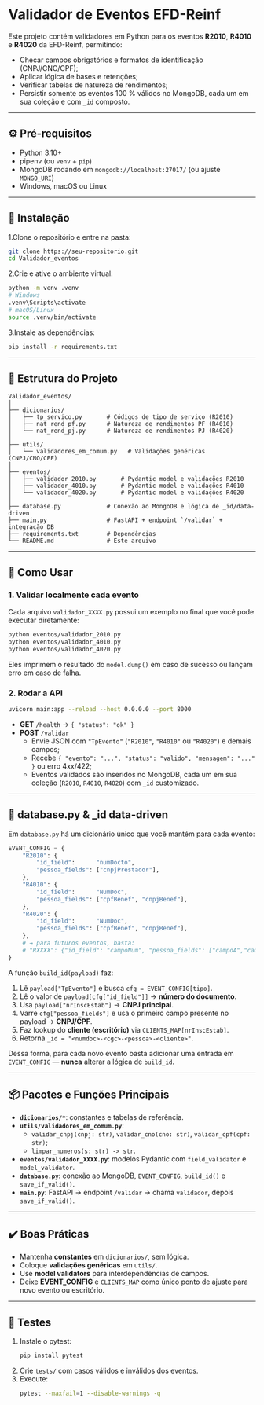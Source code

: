 # Validador de Eventos EFD-Reinf

Este projeto contém validadores em Python para os eventos **R2010**, **R4010** e **R4020** da EFD-Reinf, permitindo:

- Checar campos obrigatórios e formatos de identificação (CNPJ/CNO/CPF);  
- Aplicar lógica de bases e retenções;  
- Verificar tabelas de natureza de rendimentos;  
- Persistir somente os eventos 100 % válidos no MongoDB, cada um em sua coleção e com `_id` composto.

---

## ⚙️ Pré-requisitos

- Python 3.10+  
- pipenv (ou `venv` + `pip`)  
- MongoDB rodando em `mongodb://localhost:27017/` (ou ajuste `MONGO_URI`)  
- Windows, macOS ou Linux  

---

## 🚀 Instalação

1.Clone o repositório e entre na pasta:
   ```bash
   git clone https://seu-repositorio.git
   cd Validador_eventos
   ```

2.Crie e ative o ambiente virtual:
   ```bash
   python -m venv .venv
   # Windows
   .venv\Scripts\activate
   # macOS/Linux
   source .venv/bin/activate
   ```

3.Instale as dependências:
   ```bash
   pip install -r requirements.txt
   ```

---

## 📁 Estrutura do Projeto

```
Validador_eventos/
│
├── dicionarios/
│   ├── tp_servico.py       # Códigos de tipo de serviço (R2010)
│   ├── nat_rend_pf.py      # Natureza de rendimentos PF (R4010)
│   └── nat_rend_pj.py      # Natureza de rendimentos PJ (R4020)
│
├── utils/
│   └── validadores_em_comum.py   # Validações genéricas (CNPJ/CNO/CPF)
│
├── eventos/
│   ├── validador_2010.py       # Pydantic model e validações R2010
│   ├── validador_4010.py       # Pydantic model e validações R4010
│   └── validador_4020.py       # Pydantic model e validações R4020
│
├── database.py             # Conexão ao MongoDB e lógica de _id/data-driven
├── main.py                 # FastAPI + endpoint `/validar` + integração DB
├── requirements.txt        # Dependências
└── README.md               # Este arquivo
```

---

## 📝 Como Usar

### 1. Validar localmente cada evento

Cada arquivo `validador_XXXX.py` possui um exemplo no final que você pode executar diretamente:

```bash
python eventos/validador_2010.py
python eventos/validador_4010.py
python eventos/validador_4020.py
```

Eles imprimem o resultado do `model.dump()` em caso de sucesso ou lançam erro em caso de falha.

### 2. Rodar a API

```bash
uvicorn main:app --reload --host 0.0.0.0 --port 8000
```

- **GET** `/health` → `{ "status": "ok" }`  
- **POST** `/validar`  
  - Envie JSON com `"TpEvento"` (`"R2010"`, `"R4010"` ou `"R4020"`) e demais campos;  
  - Recebe `{ "evento": "...", "status": "valido", "mensagem": "..." }` ou erro 4xx/422;  
  - Eventos validados são inseridos no MongoDB, cada um em sua coleção (`R2010`, `R4010`, `R4020`) com `_id` customizado.

---

## 🔗 database.py & _id data-driven

Em `database.py` há um dicionário único que você mantém para cada evento:

```python
EVENT_CONFIG = {
    "R2010": {
        "id_field":      "numDocto",
        "pessoa_fields": ["cnpjPrestador"],
    },
    "R4010": {
        "id_field":      "NumDoc",
        "pessoa_fields": ["cpfBenef", "cnpjBenef"],
    },
    "R4020": {
        "id_field":      "NumDoc",
        "pessoa_fields": ["cpfBenef", "cnpjBenef"],
    },
    # → para futuros eventos, basta:
    # "RXXXX": {"id_field": "campoNum", "pessoa_fields": ["campoA","campoB"]},
}
```

A função `build_id(payload)` faz:

1. Lê `payload["TpEvento"]` e busca `cfg = EVENT_CONFIG[tipo]`.  
2. Lê o valor de `payload[cfg["id_field"]]` → **número do documento**.  
3. Usa `payload["nrInscEstab"]` → **CNPJ principal**.  
4. Varre `cfg["pessoa_fields"]` e usa o primeiro campo presente no payload → **CNPJ/CPF**.  
5. Faz lookup do **cliente (escritório)** via `CLIENTS_MAP[nrInscEstab]`.  
6. Retorna `_id = "<numdoc>-<cgc>-<pessoa>-<cliente>"`.  

Dessa forma, para cada novo evento basta adicionar uma entrada em `EVENT_CONFIG` — **nunca** alterar a lógica de `build_id`.

---

## 📦 Pacotes e Funções Principais

- **`dicionarios/*`**: constantes e tabelas de referência.  
- **`utils/validadores_em_comum.py`**:  
  - `validar_cnpj(cnpj: str)`, `validar_cno(cno: str)`, `validar_cpf(cpf: str)`;  
  - `limpar_numeros(s: str) -> str`.  
- **`eventos/validador_XXXX.py`**: modelos Pydantic com `field_validator` e `model_validator`.  
- **`database.py`**: conexão ao MongoDB, `EVENT_CONFIG`, `build_id()` e `save_if_valid()`.  
- **`main.py`**: FastAPI → endpoint `/validar` → chama `validador`, depois `save_if_valid()`.

---

## ✔️ Boas Práticas

- Mantenha **constantes** em `dicionarios/`, sem lógica.  
- Coloque **validações genéricas** em `utils/`.  
- Use **model validators** para interdependências de campos.  
- Deixe **EVENT_CONFIG** e `CLIENTS_MAP` como único ponto de ajuste para novo evento ou escritório.

---

## 🧪 Testes

1. Instale o pytest:
   ```bash
   pip install pytest
   ```
2. Crie `tests/` com casos válidos e inválidos dos eventos.  
3. Execute:
   ```bash
   pytest --maxfail=1 --disable-warnings -q
   ```